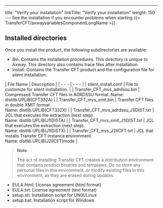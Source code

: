 ---
title: "Verify your installation"
linkTitle: "Verify your installation"
weight: 150
--- See the installation if you encounter problems when starting {{< TransferCFT/axwayvariablesComponentLongName  >}}.

## Installed directories

Once you install the product, the following subdirectories are available:

- Bin: Contains the installation procedures. This directory is unique to Axway. This directory also contains trace files after installation.
- Install: Contains the Transfer CFT product and the configuration file for silent installation.

| File Name  | Description  |
| - - - | - - - |
| silent_install.conf  | File to customize for silent installation.  |
| Transfer_CFT_mvs_adrdssu.bin  | Compressed Transfer CFT files in ADRDSSU format. Name: distlib.UPLIB(CFT332A) |
| Transfer_CFT_mvs_xmit.bin  | Transfer CFT files in double XMIT format.<br/> Name: distlib.UPLIB(CFT332X) |
| Transfer_CFT_mvs_adrdssu_J1IDIST.txt  | JCL that executes the extraction (next step).<br/> Name: distlib.UPLIB(J1IDISTA) |
| Transfer_CFT_mvs_xmit_J1IDIST.txt  | JCL that executes the extraction (next step).<br/> Name: distlib.UPLIB(J1IDISTX) |
| Transfer_CFT_mvs_J2IICFT.txt  | JCL that installs Transfer CFT instance environment.<br/> Name: distlib.UPLIB(J2IICFT)mode |

> **Note**
>
> The act of installing Transfer CFT creates a distribution environment that contains product binaries and templates. Do no store any personal files in this environment, or modify existing files in this environment, as they are erased during updates.

- EULA.html: License agreement (html format)
- EULA.txt: License agreement (text format)
- setup.sh: Installation script for UNIX/Linux
- setup.bat: Installation script for Windows
